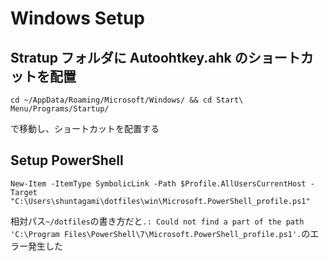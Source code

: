 # Windows Setup

## Stratup フォルダに Autoohtkey.ahk のショートカットを配置

```
cd ~/AppData/Roaming/Microsoft/Windows/ && cd Start\ Menu/Programs/Startup/
```

で移動し、ショートカットを配置する

## Setup PowerShell

```posh
New-Item -ItemType SymbolicLink -Path $Profile.AllUsersCurrentHost -Target "C:\Users\shuntagami\dotfiles\win\Microsoft.PowerShell_profile.ps1"
```

相対パス`~/dotfiles`の書き方だと`.: Could not find a part of the path 'C:\Program Files\PowerShell\7\Microsoft.PowerShell_profile.ps1'.`のエラー発生した
